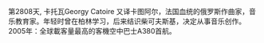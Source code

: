 第2808天,  卡托瓦Georgy Catoire 又译卡图阿尔，法国血统的俄罗斯作曲家，音乐教育家。年轻时曾在柏林学习，后来结识柴可夫斯基，决定从事音乐创作。
2005年：全球載客量最高的客機空中巴士A380首航。